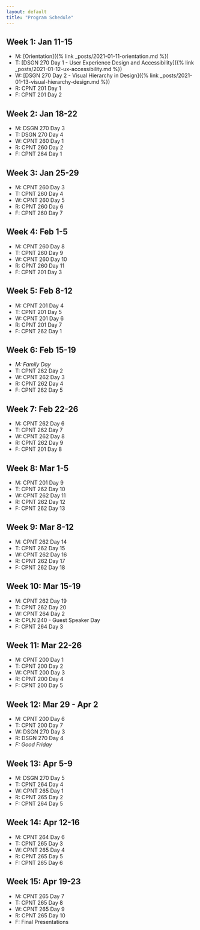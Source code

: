 ```yaml
---
layout: default
title: "Program Schedule"
---
```


## Week 1: Jan 11-15
- M: [Orientation]({% link _posts/2021-01-11-orientation.md %})
- T: [DSGN 270 Day 1 - User Experience Design and Accessibility]({% link _posts/2021-01-12-ux-accessibility.md %})
- W: [DSGN 270 Day 2 - Visual Hierarchy in Design]({% link _posts/2021-01-13-visual-hierarchy-design.md %})
- R: CPNT 201 Day 1 
- F: CPNT 201 Day 2 

## Week 2: Jan 18-22
- M: DSGN 270 Day 3 
- T: DSGN 270 Day 4
- W: CPNT 260 Day 1
- R: CPNT 260 Day 2
- F: CPNT 264 Day 1

## Week 3: Jan 25-29
- M: CPNT 260 Day 3
- T: CPNT 260 Day 4
- W: CPNT 260 Day 5
- R: CPNT 260 Day 6
- F: CPNT 260 Day 7

## Week 4: Feb 1-5
- M: CPNT 260 Day 8
- T: CPNT 260 Day 9
- W: CPNT 260 Day 10
- R: CPNT 260 Day 11
- F: CPNT 201 Day 3

## Week 5: Feb 8-12
- M: CPNT 201 Day 4
- T: CPNT 201 Day 5
- W: CPNT 201 Day 6
- R: CPNT 201 Day 7
- F: CPNT 262 Day 1

## Week 6: Feb 15-19
- _M: Family Day_
- T: CPNT 262 Day 2
- W: CPNT 262 Day 3
- R: CPNT 262 Day 4
- F: CPNT 262 Day 5

## Week 7: Feb 22-26
- M: CPNT 262 Day 6
- T: CPNT 262 Day 7
- W: CPNT 262 Day 8
- R: CPNT 262 Day 9
- F: CPNT 201 Day 8

## Week 8: Mar 1-5
- M: CPNT 201 Day 9
- T: CPNT 262 Day 10
- W: CPNT 262 Day 11
- R: CPNT 262 Day 12
- F: CPNT 262 Day 13

## Week 9: Mar 8-12
- M: CPNT 262 Day 14
- T: CPNT 262 Day 15
- W: CPNT 262 Day 16
- R: CPNT 262 Day 17
- F: CPNT 262 Day 18

## Week 10: Mar 15-19
- M: CPNT 262 Day 19
- T: CPNT 262 Day 20
- W: CPNT 264 Day 2
- R: CPLN 240 - Guest Speaker Day
- F: CPNT 264 Day 3

## Week 11: Mar 22-26
- M: CPNT 200 Day 1
- T: CPNT 200 Day 2
- W: CPNT 200 Day 3
- R: CPNT 200 Day 4
- F: CPNT 200 Day 5

## Week 12: Mar 29 - Apr 2
- M: CPNT 200 Day 6
- T: CPNT 200 Day 7
- W: DSGN 270 Day 3
- R: DSGN 270 Day 4
- _F: Good Friday_

## Week 13: Apr 5-9
- M: DSGN 270 Day 5
- T: CPNT 264 Day 4
- W: CPNT 265 Day 1
- R: CPNT 265 Day 2
- F: CPNT 264 Day 5

## Week 14: Apr 12-16
- M: CPNT 264 Day 6
- T: CPNT 265 Day 3
- W: CPNT 265 Day 4
- R: CPNT 265 Day 5
- F: CPNT 265 Day 6

## Week 15: Apr 19-23
- M: CPNT 265 Day 7
- T: CPNT 265 Day 8
- W: CPNT 265 Day 9
- R: CPNT 265 Day 10
- F: Final Presentations
